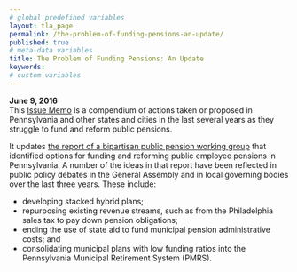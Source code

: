 ```yaml
---
# global predefined variables
layout: tla_page
permalink: /the-problem-of-funding-pensions-an-update/
published: true
# meta-data variables
title: The Problem of Funding Pensions: An Update
keywords:
# custom variables
---
```


**June 9, 2016**<br>
This [Issue Memo](https://drive.google.com/file/d/1FG3c22BpRBW7KT0xLxrKsdEGc5eD-R0U/view?usp=sharing) is a compendium of actions taken or proposed in Pennsylvania and other states and cities in the last several years as they struggle to fund and reform public pensions.

It updates [the report of a bipartisan public pension working group](https://drive.google.com/open?id=1VRUjXudyuIrrwDFQDvvX5P8WPJP7ducg) that identified options for funding and reforming public employee pensions in Pennsylvania. A number of the ideas in that report have been reflected in public policy debates in the General Assembly and in local governing bodies over the last three years. These include:

- developing stacked hybrid plans;
- repurposing existing revenue streams, such as from the Philadelphia sales tax to pay down pension obligations;
- ending the use of state aid to fund municipal pension administrative costs; and
- consolidating municipal plans with low funding ratios into the Pennsylvania Municipal Retirement System (PMRS).
